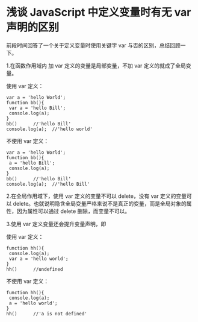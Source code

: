 # 浅谈 JavaScript 中定义变量时有无 var 声明的区别

前段时间回答了一个关于定义变量时使用关键字 var 与否的区别，总结回顾一下。

1.在函数作用域内 加 var 定义的变量是局部变量，不加 var 定义的就成了全局变量。

使用 var 定义：

```
var a = 'hello World';  
function bb(){  
 var a = 'hello Bill';  
 console.log(a);    
}  
bb()      //'hello Bill'  
console.log(a);  //'hello world'  
```

不使用 var 定义：

```
var a = 'hello World';  
function bb(){  
 a = 'hello Bill';  
 console.log(a);    
}  
bb()      //'hello Bill'  
console.log(a);  //'hello Bill'  
```

2.在全局作用域下，使用 var 定义的变量不可以 delete，没有 var 定义的变量可以 delete。也就说明隐含全局变量严格来说不是真正的变量，而是全局对象的属性，因为属性可以通过 delete 删除，而变量不可以。

3.使用 var 定义变量还会提升变量声明，即

使用 var 定义：

```
function hh(){  
 console.log(a);  
 var a = 'hello world';  
}  
hh()      //undefined  
```

不使用 var 定义：

```
function hh(){  
 console.log(a);  
 a = 'hello world';  
}  
hh()      //'a is not defined'  
```